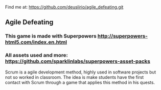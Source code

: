 Find me at: https://github.com/deuslirio/agile_defeating.git
## Agile Defeating
### This game is made with Superpowers http://superpowers-html5.com/index.en.html
### All assets used and more: https://github.com/sparklinlabs/superpowers-asset-packs
Scrum is a agile development method, highly used in software projects but not so worked in classroom.
The idea is make students have the first contact with Scrum through a game that applies this method in his quests.
